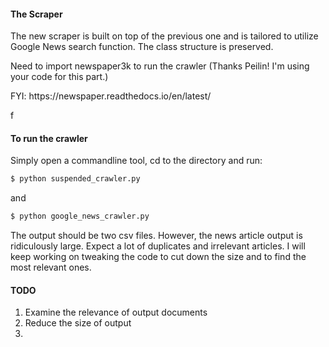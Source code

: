 
#### The Scraper
The new scraper is built on top of the previous one and is tailored to utilize Google News search function. The class structure is preserved. 
<p> Need to import newspaper3k to run the crawler (Thanks Peilin! I'm using your code for this part.)</p> 
<p> FYI: https://newspaper.readthedocs.io/en/latest/ </p>f

#### To run the crawler
Simply open a commandline tool, cd to the directory and run:
```bash 
$ python suspended_crawler.py
```
and 
```bash 
$ python google_news_crawler.py
```
<p> The output should be two csv files. However, the news article output is ridiculously large. Expect a lot of duplicates and irrelevant articles. I will keep working on tweaking the code to cut down the size and to find the most relevant ones. </p>


#### TODO 
1. Examine the relevance of output documents 
2. Reduce the size of output 
3. 
